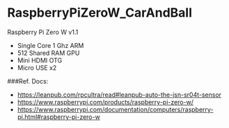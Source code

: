 # RaspberryPiZeroW_CarAndBall

Raspberry Pi Zero W v1.1
- Single Core 1 Ghz ARM
- 512 Shared RAM GPU
- Mini HDMI OTG
- Micro USE x2

###Ref. Docs:
- https://leanpub.com/rpcultra/read#leanpub-auto-the-jsn-sr04t-sensor
- https://www.raspberrypi.com/products/raspberry-pi-zero-w/
- https://www.raspberrypi.com/documentation/computers/raspberry-pi.html#raspberry-pi-zero-w

